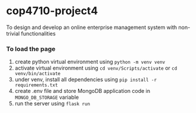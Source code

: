 # cop4710-project4
To design and develop an online enterprise management system with non-trivial functionalities


### To load the page
1. create python virtual environment using `python -m venv venv`
2. activate virtual environment using `cd venv/Scripts/activate` or `cd venv/bin/activate`
3. under venv, install all dependencies using `pip install -r requirements.txt`
4. create .env file and store MongoDB application code in `MONGO_DB_STORAGE` variable
5. run the server using `flask run`
